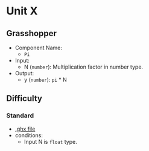 # Unit X

## Grasshopper

- Component Name:
    - `Pi`
- Input:
    - N (`number`): Multiplication factor in number type.
- Output:
    - y (`number`): `pi` * N

## Difficulty

### Standard

- [.ghx file](../../problems/unit_x_standard.ghx)
- conditions:
    - Input N is `float` type.
